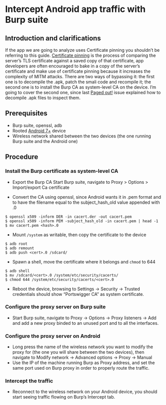 # Intercept Android app traffic with Burp suite


## Introduction and clarifications

If the app we are going to analyze uses Certificate pinning you shouldn’t be referring to this guide.
[Certificate pinning](https://www.owasp.org/index.php/Certificate_and_Public_Key_Pinning) is the process of comparing the server’s TLS certificate against a saved copy of that certificate, app developers are often encouraged to bake in a copy of the server’s certificate and make use of certificate pinning because it increases the complexity of MITM attacks. There are two ways of bypassing it: the first one is to decompile the .apk, patch the smali code and recompile it; the second one is to install the Burp CA as system-level CA on the device. I’m going to cover the second one, since last [Paged out!](https://pagedout.institute/) issue  explained how to decompile .apk files to inspect them.


## Prerequisites
   - Burp suite, openssl, adb
   - Rooted [Android 7+](https://android-developers.googleblog.com/2016/07/changes-to-trusted-certificate.html) device
   - Wireless network shared between the two devices (the one running Burp suite and the Android one)

## Procedure

### Install the Burp certificate as system-level CA
   - Export the Burp CA
        Start Burp suite, navigate to Proxy > Options > Import/export Ca certificate
* Convert the CA using openssl, since Android wants it in .pem format and to have the filename equal to the subject_hash_old value appended with .0
```
$ openssl x509 -inform DER -in cacert.der -out cacert.pem
$ openssl x509 -inform PEM -subject_hash_old -in cacert.pem | head -1  
$ mv cacert.pem <hash>.0
```

- Mount ```/system``` as writable, then copy the certificate to the device
```
$ adb root  
$ adb remount  
$ adb push <cert>.0 /sdcard/  
```

- Spawn a shell, move the certificate where it belongs and ```chmod``` to 644
```
$ adb shell
$ mv /sdcard/<cert>.0 /system/etc/security/cacerts/  
$ chmod 644 /system/etc/security/cacerts/<cert>.0 
```

- Reboot the device, browsing to Settings → Security → Trusted credentials should show “Portswigger CA” as system certificate.


### Configure the proxy server on Burp suite
   - Start Burp suite, navigate to Proxy → Options → Proxy listeners → Add and add a new proxy binded to an unused port and to all the interfaces.


### Configure the proxy server on Android
   * Long press the name of the wireless network you want to modify the proxy for (the one you will share between the two devices), then navigate to Modify network → Advanced options → Proxy → Manual
   * Use the IP of the machine running Burp as Proxy address, and set the same port used on Burp proxy in order to properly route the traffic.


### Intercept the traffic
   * Reconnect to the wireless network on your Android device, you should start seeing traffic flowing on Burp’s Intercept tab.